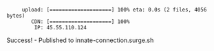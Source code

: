          upload: [====================] 100% eta: 0.0s (2 files, 4056 bytes)
            CDN: [====================] 100%
             IP: 45.55.110.124

   Success! - Published to innate-connection.surge.sh